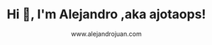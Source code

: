 <h1 align="center">Hi 👋, I'm Alejandro ,aka ajotaops!</h1>
<center>www.alejandrojuan.com</center>
<br>
